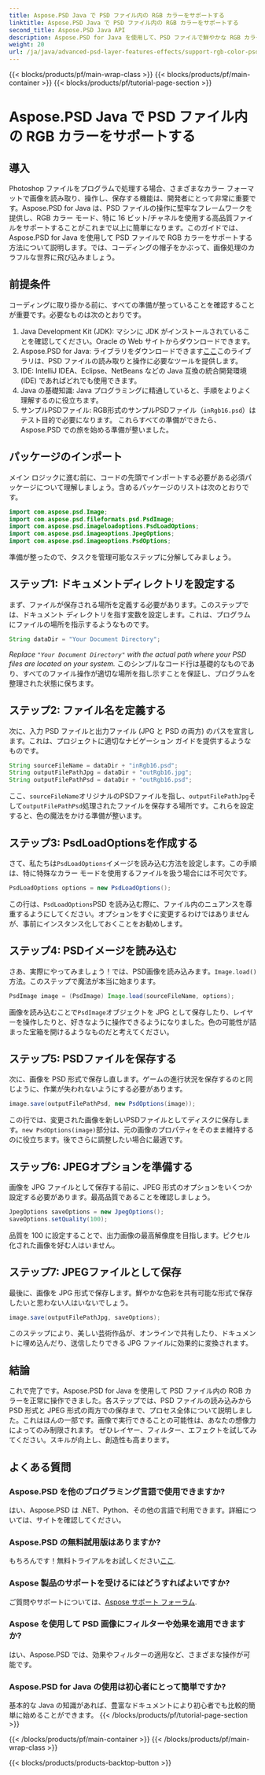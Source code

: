 ```yaml
---
title: Aspose.PSD Java で PSD ファイル内の RGB カラーをサポートする
linktitle: Aspose.PSD Java で PSD ファイル内の RGB カラーをサポートする
second_title: Aspose.PSD Java API
description: Aspose.PSD for Java を使用して、PSD ファイルで鮮やかな RGB カラーを活用できます。ステップ バイ ステップ ガイドに従って、画像を簡単に強化して保存できます。
weight: 20
url: /ja/java/advanced-psd-layer-features-effects/support-rgb-color-psd-files/
---
```


{{< blocks/products/pf/main-wrap-class >}}
{{< blocks/products/pf/main-container >}}
{{< blocks/products/pf/tutorial-page-section >}}

# Aspose.PSD Java で PSD ファイル内の RGB カラーをサポートする

## 導入
Photoshop ファイルをプログラムで処理する場合、さまざまなカラー フォーマットで画像を読み取り、操作し、保存する機能は、開発者にとって非常に重要です。Aspose.PSD for Java は、PSD ファイルの操作に堅牢なフレームワークを提供し、RGB カラー モード、特に 16 ビット/チャネルを使用する高品質ファイルをサポートすることがこれまで以上に簡単になります。このガイドでは、Aspose.PSD for Java を使用して PSD ファイルで RGB カラーをサポートする方法について説明します。では、コーディングの帽子をかぶって、画像処理のカラフルな世界に飛び込みましょう。
## 前提条件
コーディングに取り掛かる前に、すべての準備が整っていることを確認することが重要です。必要なものは次のとおりです。
1. Java Development Kit (JDK): マシンに JDK がインストールされていることを確認してください。Oracle の Web サイトからダウンロードできます。
2.  Aspose.PSD for Java: ライブラリをダウンロードできます[ここ](https://releases.aspose.com/psd/java/)このライブラリは、PSD ファイルの読み取りと操作に必要なツールを提供します。
3. IDE: IntelliJ IDEA、Eclipse、NetBeans などの Java 互換の統合開発環境 (IDE) であればどれでも使用できます。
4. Java の基礎知識: Java プログラミングに精通していると、手順をよりよく理解するのに役立ちます。
5. サンプルPSDファイル: RGB形式のサンプルPSDファイル（`inRgb16.psd`）はテスト目的で必要になります。
これらすべての準備ができたら、Aspose.PSD での旅を始める準備が整いました。
## パッケージのインポート
メイン ロジックに進む前に、コードの先頭でインポートする必要がある必須パッケージについて理解しましょう。含めるパッケージのリストは次のとおりです。
```java
import com.aspose.psd.Image;
import com.aspose.psd.fileformats.psd.PsdImage;
import com.aspose.psd.imageloadoptions.PsdLoadOptions;
import com.aspose.psd.imageoptions.JpegOptions;
import com.aspose.psd.imageoptions.PsdOptions;
```
準備が整ったので、タスクを管理可能なステップに分解してみましょう。
## ステップ1: ドキュメントディレクトリを設定する
まず、ファイルが保存される場所を定義する必要があります。このステップでは、ドキュメント ディレクトリを指す変数を設定します。これは、プログラムにファイルの場所を指示するようなものです。
```java
String dataDir = "Your Document Directory";
```
*Replace `"Your Document Directory"` with the actual path where your PSD files are located on your system.* 
このシンプルなコード行は基礎的なものであり、すべてのファイル操作が適切な場所を指し示すことを保証し、プログラムを整理された状態に保ちます。
## ステップ2: ファイル名を定義する
次に、入力 PSD ファイルと出力ファイル (JPG と PSD の両方) のパスを宣言します。これは、プロジェクトに適切なナビゲーション ガイドを提供するようなものです。
```java
String sourceFileName = dataDir + "inRgb16.psd";
String outputFilePathJpg = dataDir + "outRgb16.jpg";
String outputFilePathPsd = dataDir + "outRgb16.psd";
```
ここ、`sourceFileName`オリジナルのPSDファイルを指し、`outputFilePathJpg`そして`outputFilePathPsd`処理されたファイルを保存する場所です。これらを設定すると、色の魔法をかける準備が整います。
## ステップ3: PsdLoadOptionsを作成する
さて、私たちは`PsdLoadOptions`イメージを読み込む方法を設定します。この手順は、特に特殊なカラー モードを使用するファイルを扱う場合には不可欠です。
```java
PsdLoadOptions options = new PsdLoadOptions();
```
この行は、`PsdLoadOptions`PSD を読み込む際に、ファイル内のニュアンスを尊重するようにしてください。オプションをすぐに変更するわけではありませんが、事前にインスタンス化しておくことをお勧めします。
## ステップ4: PSDイメージを読み込む
さあ、実際にやってみましょう！では、PSD画像を読み込みます。`Image.load()`方法。このステップで魔法が本当に始まります。
```java
PsdImage image = (PsdImage) Image.load(sourceFileName, options);
```
画像を読み込むことで`PsdImage`オブジェクトを JPG として保存したり、レイヤーを操作したりと、好きなように操作できるようになりました。色の可能性が詰まった宝箱を開けるようなものだと考えてください。
## ステップ5: PSDファイルを保存する
次に、画像を PSD 形式で保存し直します。ゲームの進行状況を保存するのと同じように、作業が失われないようにする必要があります。
```java
image.save(outputFilePathPsd, new PsdOptions(image));
```
この行では、変更された画像を新しいPSDファイルとしてディスクに保存します。`new PsdOptions(image)`部分は、元の画像のプロパティをそのまま維持するのに役立ちます。後でさらに調整したい場合に最適です。
## ステップ6: JPEGオプションを準備する
画像を JPG ファイルとして保存する前に、JPEG 形式のオプションをいくつか設定する必要があります。最高品質であることを確認しましょう。
```java
JpegOptions saveOptions = new JpegOptions();
saveOptions.setQuality(100);
```
品質を 100 に設定することで、出力画像の最高解像度を目指します。ピクセル化された画像を好む人はいません。 
## ステップ7: JPEGファイルとして保存
最後に、画像を JPG 形式で保存します。鮮やかな色彩を共有可能な形式で保存したいと思わない人はいないでしょう。
```java
image.save(outputFilePathJpg, saveOptions);
```
このステップにより、美しい芸術作品が、オンラインで共有したり、ドキュメントに埋め込んだり、送信したりできる JPG ファイルに効果的に変換されます。
## 結論
これで完了です。Aspose.PSD for Java を使用して PSD ファイル内の RGB カラーを正常に操作できました。各ステップでは、PSD ファイルの読み込みから PSD 形式と JPEG 形式の両方での保存まで、プロセス全体について説明しました。これはほんの一部です。画像で実行できることの可能性は、あなたの想像力によってのみ制限されます。
ぜひレイヤー、フィルター、エフェクトを試してみてください。スキルが向上し、創造性も高まります。

## よくある質問
### Aspose.PSD を他のプログラミング言語で使用できますか?  
はい、Aspose.PSD は .NET、Python、その他の言語で利用できます。詳細については、サイトを確認してください。
### Aspose.PSD の無料試用版はありますか?  
もちろんです！無料トライアルをお試しください[ここ](https://releases.aspose.com/).
### Aspose 製品のサポートを受けるにはどうすればよいですか?  
ご質問やサポートについては、[Aspose サポート フォーラム](https://forum.aspose.com/c/psd/34).
### Aspose を使用して PSD 画像にフィルターや効果を適用できますか?  
はい、Aspose.PSD では、効果やフィルターの適用など、さまざまな操作が可能です。
### Aspose.PSD for Java の使用は初心者にとって簡単ですか?  
基本的な Java の知識があれば、豊富なドキュメントにより初心者でも比較的簡単に始めることができます。
{{< /blocks/products/pf/tutorial-page-section >}}

{{< /blocks/products/pf/main-container >}}
{{< /blocks/products/pf/main-wrap-class >}}

{{< blocks/products/products-backtop-button >}}
